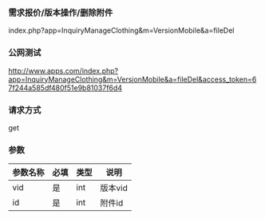 ### **需求报价/版本操作/删除附件**
index.php?app=InquiryManageClothing&m=VersionMobile&a=fileDel

### **公网测试**
http://www.apps.com/index.php?app=InquiryManageClothing&m=VersionMobile&a=fileDel&access_token=67f244a585df480f51e9b81037f6d4

### **请求方式**
get


### **参数**
| 参数名称  |必填|   类型  |说明      |
|------|-----|------|------|
| vid| 是 | int|版本vid|
| id| 是 | int|附件id|
